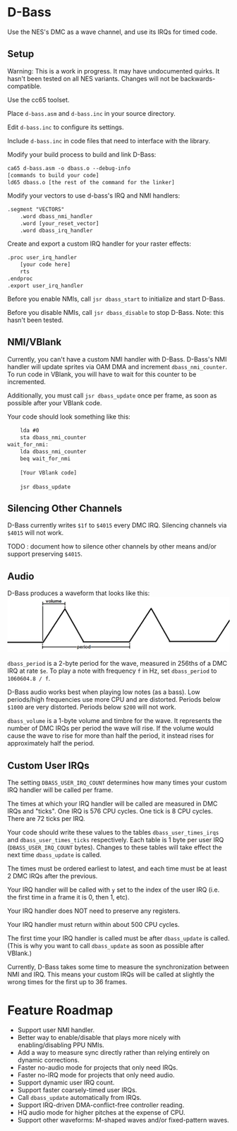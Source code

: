 D-Bass
======
Use the NES's DMC as a wave channel, and use its IRQs for timed code.

Setup
-----
Warning: This is a work in progress.
It may have undocumented quirks.
It hasn't been tested on all NES variants.
Changes will not be backwards-compatible.

Use the cc65 toolset.

Place `d-bass.asm` and `d-bass.inc` in your source directory.

Edit `d-bass.inc` to configure its settings.

Include `d-bass.inc` in code files that need to interface with the library.

Modify your build process to build and link D-Bass:
```
ca65 d-bass.asm -o dbass.o --debug-info
[commands to build your code]
ld65 dbass.o [the rest of the command for the linker]
```

Modify your vectors to use d-bass's IRQ and NMI handlers:
```
.segment "VECTORS"
	.word dbass_nmi_handler
	.word [your_reset_vector]
	.word dbass_irq_handler
```

Create and export a custom IRQ handler for your raster effects:
```
.proc user_irq_handler
	[your code here]
	rts
.endproc
.export user_irq_handler
```

Before you enable NMIs, call `jsr dbass_start` to initialize and start D-Bass.

Before you disable NMIs, call `jsr dbass_disable` to stop D-Bass. Note: this hasn't been tested.

NMI/VBlank
----------
Currently, you can't have a custom NMI handler with D-Bass.
D-Bass's NMI handler will update sprites via OAM DMA and increment `dbass_nmi_counter`.
To run code in VBlank, you will have to wait for this counter to be incremented.

Additionally, you must call `jsr dbass_update` once per frame, as soon as possible after your VBlank code.

Your code should look something like this:
```
	lda #0
	sta dbass_nmi_counter
wait_for_nmi:
	lda dbass_nmi_counter
	beq wait_for_nmi

	[Your VBlank code]

	jsr dbass_update
```

Silencing Other Channels
------------------------
D-Bass currently writes `$1f` to `$4015` every DMC IRQ. Silencing channels via `$4015` will not work.

TODO : document how to silence other channels by other means and/or support preserving `$4015`.

Audio
-----
D-Bass produces a waveform that looks like this:
![Waveform](https://github.com/0xB0C5/d-bass/blob/main/docs/wave.png)

`dbass_period` is a 2-byte period for the wave, measured in 256ths of a DMC IRQ at rate `$e`.
To play a note with frequency `f` in Hz, set `dbass_period` to `1060604.8 / f`.

D-Bass audio works best when playing low notes (as a bass).
Low periods/high frequencies use more CPU and are distorted.
Periods below `$1000` are very distorted.
Periods below `$200` will not work.

`dbass_volume` is a 1-byte volume and timbre for the wave. It represents the number of DMC IRQs per period the wave will rise.
If the volume would cause the wave to rise for more than half the period, it instead rises for approximately half the period.

Custom User IRQs
----------------
The setting `DBASS_USER_IRQ_COUNT` determines how many times your custom IRQ handler will be called per frame.

The times at which your IRQ handler will be called are measured in DMC IRQs and "ticks".
One IRQ is 576 CPU cycles. One tick is 8 CPU cycles. There are 72 ticks per IRQ.

Your code should write these values to the tables `dbass_user_times_irqs` and `dbass_user_times_ticks` respectively.
Each table is 1 byte per user IRQ (`DBASS_USER_IRQ_COUNT` bytes).
Changes to these tables will take effect the next time `dbass_update` is called.

The times must be ordered earliest to latest, and each time must be at least 2 DMC IRQs after the previous.

Your IRQ handler will be called with `y` set to the index of the user IRQ (i.e. the first time in a frame it is 0, then 1, etc).

Your IRQ handler does NOT need to preserve any registers.

Your IRQ handler must return within about 500 CPU cycles.

The first time your IRQ handler is called must be after `dbass_update` is called. (This is why you want to call `dbass_update` as soon as possible after VBlank.)

Currently, D-Bass takes some time to measure the synchronization between NMI and IRQ.
This means your custom IRQs will be called at slightly the wrong times for the first up to 36 frames.

Feature Roadmap
===============

- Support user NMI handler.
- Better way to enable/disable that plays more nicely with enabling/disabling PPU NMIs.
- Add a way to measure sync directly rather than relying entirely on dynamic corrections.
- Faster no-audio mode for projects that only need IRQs.
- Faster no-IRQ mode for projects that only need audio.
- Support dynamic user IRQ count.
- Support faster coarsely-timed user IRQs.
- Call `dbass_update` automatically from IRQs.
- Support IRQ-driven DMA-conflict-free controller reading.
- HQ audio mode for higher pitches at the expense of CPU.
- Support other waveforms: M-shaped waves and/or fixed-pattern waves.
